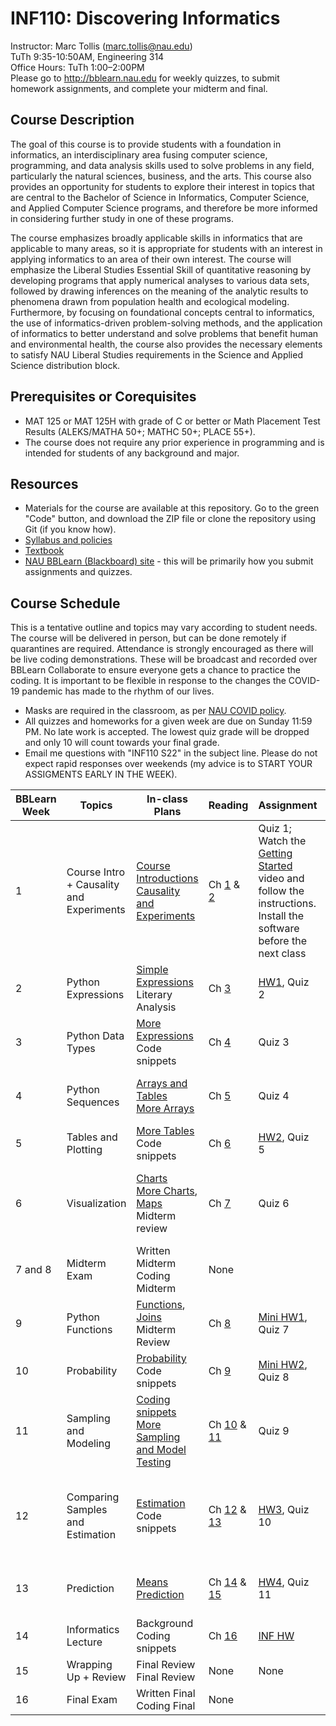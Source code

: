 # INF110: Discovering Informatics

Instructor: Marc Tollis (marc.tollis@nau.edu)<br/>
TuTh 9:35-10:50AM, Engineering 314<br/>
Office Hours: TuTh 1:00–2:00PM</br>
Please go to http://bblearn.nau.edu for weekly quizzes, to submit homework assignments, and complete your midterm and final.

## Course Description

The goal of this course is to provide students with a foundation in informatics, an interdisciplinary area fusing computer science, programming, and data analysis skills used to solve problems in any field, particularly the natural sciences, business, and the arts. This course also provides an opportunity for students to explore their interest in topics that are central to the Bachelor of Science in Informatics, Computer Science, and Applied Computer Science programs, and therefore be more informed in considering further study in one of these programs.

The course emphasizes broadly applicable skills in informatics that are applicable to many areas, so it is appropriate for students with an interest in applying informatics to an area of their own interest. The course will emphasize the Liberal Studies Essential Skill of quantitative reasoning by developing programs that apply numerical analyses to various data sets, followed by drawing inferences on the meaning of the analytic results to phenomena drawn from population health and ecological modeling. Furthermore, by focusing on foundational concepts central to informatics, the use of informatics-driven problem-solving methods, and the application of informatics to better understand and solve problems that benefit human and environmental health, the course also provides the necessary elements to satisfy NAU Liberal Studies requirements in the Science and Applied Science distribution block.

## Prerequisites or Corequisites
* MAT 125 or MAT 125H with grade of C or better or Math Placement Test Results (ALEKS/MATHA 50+; MATHC 50+; PLACE 55+).</br>
* The course does not require any prior experience in programming and is intended for students of any background and major.

## Resources
* Materials for the course are available at this repository. Go to the green "Code" button, and download the ZIP file or clone the repository using Git (if you know how).</br>
* [Syllabus and policies](https://github.com/marctollis/INF110-Discovering-Informatics-Spring22/blob/main/INF110_S22_Syllabus.pdf)</br>
* [Textbook](https://inferentialthinking.com/chapters/intro.html)</br>
* [NAU BBLearn (Blackboard) site](https://bblearn.nau.edu/) - this will be primarily how you submit assignments and quizzes.

## Course Schedule
This is a tentative outline and topics may vary according to student needs. The course will be delivered in person, but can be done remotely if quarantines are required. Attendance is strongly encouraged as there will be live coding demonstrations. These will be broadcast and recorded over BBLearn Collaborate to ensure everyone gets a chance to practice the coding. It is important to be flexible in response to the changes the COVID-19 pandemic has made to the rhythm of our lives. 
* Masks are required in the classroom, as per [NAU COVID policy](https://nau.edu/legacy/jacks-are-back/).</br>
* All quizzes and homeworks for a given week are due on Sunday 11:59 PM. No late work is accepted. The lowest quiz grade will be dropped and only 10 will count towards your final grade.
* Email me questions with "INF110 S22" in the subject line. Please do not expect rapid responses over weekends (my advice is to START YOUR ASSIGMENTS EARLY IN THE WEEK).

| BBLearn Week | Topics | In-class Plans | Reading | Assignment | Coding snippets |
| ------------ | ------ | -------------- | ------- | ---------- | --------------- |
| 1 | Course Intro + Causality and Experiments | [Course Introductions](https://github.com/marctollis/INF110-Discovering-Informatics/blob/main/lectures/01%20Informatics.pdf)<br/>[Causality and Experiments](https://github.com/marctollis/INF110-Discovering-Informatics/blob/main/lectures/02%20Cause%20and%20Effect.pdf) | Ch [1](https://inferentialthinking.com/chapters/01/what-is-data-science.html) & [2](https://inferentialthinking.com/chapters/02/causality-and-experiments.html) | Quiz 1; Watch the [Getting Started](https://github.com/marctollis/INF110-Discovering-Informatics/tree/main/GettingStarted) video and follow the instructions. Install the software before the next class | None |
| 2 | Python Expressions | [Simple Expressions](https://github.com/marctollis/INF110-Discovering-Informatics/blob/main/lectures/03%20Simple%20Expressions.pdf)</br>Literary Analysis | Ch [3](https://inferentialthinking.com/chapters/03/programming-in-python.html) | [HW1](https://github.com/marctollis/INF110-Discovering-Informatics/tree/main/hw01-Literary%20Analysis), Quiz 2 | [Lecture 03 examples](https://github.com/marctollis/INF110-Discovering-Informatics-Spring22/blob/main/coding%20snippets/03%20Examples.ipynb) |
| 3 | Python Data Types | [More Expressions](https://github.com/marctollis/INF110-Discovering-Informatics/blob/main/lectures/04%20More%20Expressions.pdf)</br>Code snippets | Ch [4](https://inferentialthinking.com/chapters/04/Data_Types.html) | Quiz 3 | [Lecture 04 snippets](https://github.com/marctollis/INF110-Discovering-Informatics-Spring22/blob/main/coding%20snippets/lecture_04_snippets.py) |
|4| Python Sequences | [Arrays and Tables](https://github.com/marctollis/INF110-Discovering-Informatics/blob/main/lectures/05%20Tables%20and%20Arrays.pdf)</br>[More Arrays](https://github.com/marctollis/INF110-Discovering-Informatics/blob/main/lectures/06%20More%20Arrays.pdf) | Ch [5](https://inferentialthinking.com/chapters/05/Sequences.html) | Quiz 4 | [Lecture 5 examples](https://github.com/marctollis/INF110-Discovering-Informatics-Spring22/blob/main/coding%20snippets/lecture_5_6_snippets/Lecture%205.ipynb);</br>[Lecture 6 examples](https://github.com/marctollis/INF110-Discovering-Informatics-Spring22/blob/main/coding%20snippets/lecture_5_6_snippets/Lecture%206%20Examples.ipynb) | 
| 5 | Tables and Plotting | [More Tables](https://github.com/marctollis/INF110-Discovering-Informatics/blob/main/lectures/07%20More%20Tables.pdf)</br>Code snippets | Ch [6](https://inferentialthinking.com/chapters/06/Tables.html) | [HW2](https://github.com/marctollis/INF110-Discovering-Informatics/tree/main/hw02), Quiz 5 | [Lecture 07 examples](https://github.com/marctollis/INF110-Discovering-Informatics-Spring22/tree/main/coding%20snippets/lecture_7_examples) |
| 6| Visualization | [Charts](https://github.com/marctollis/INF110-Discovering-Informatics/blob/main/lectures/08%20Charts.pdf)<br/>[More Charts](https://github.com/marctollis/INF110-Discovering-Informatics/blob/main/lectures/09%20More%20Charts.pdf), [Maps](https://github.com/marctollis/INF110-Discovering-Informatics/blob/main/lectures/10%20Maps.pdf)</br>Midterm review | Ch [7](https://inferentialthinking.com/chapters/07/Visualization.html) | Quiz 6 | [Lecture 08 examples](https://github.com/marctollis/INF110-Discovering-Informatics-Spring22/tree/main/coding%20snippets/lecture_8_snippets);</br>[Lecture 09 examples](https://github.com/marctollis/INF110-Discovering-Informatics-Spring22/tree/main/coding%20snippets/lecture_9_snippets);</br>[Maps examples](https://github.com/marctollis/INF110-Discovering-Informatics-Spring22/tree/main/coding%20snippets/Maps%20:%20Cities%20Example) |
| 7 and 8 | Midterm Exam | Written Midterm</br>Coding Midterm | None | |
| 9 | Python Functions | [Functions](https://github.com/marctollis/INF110-Discovering-Informatics/blob/main/lectures/11%20%20Functions.pdf), [Joins](https://github.com/marctollis/INF110-Discovering-Informatics/blob/main/lectures/12%20Joins.pdf)<br/>Midterm Review | Ch [8](https://inferentialthinking.com/chapters/08/Functions_and_Tables.html) | [Mini HW1](https://github.com/marctollis/INF110-Discovering-Informatics/blob/main/MiniHW1.ipynb), Quiz 7 | [Lecture 11 examples](https://github.com/marctollis/INF110-Discovering-Informatics-Spring22/tree/main/coding%20snippets/lecture_11_examples) |
| 10 | Probability | [Probability](https://github.com/marctollis/INF110-Discovering-Informatics/blob/main/lectures/13%20Probability.pdf)<br/>Code snippets | Ch [9](https://inferentialthinking.com/chapters/09/Randomness.html) | [Mini HW2](https://github.com/marctollis/INF110-Discovering-Informatics/blob/main/MiniHW2.ipynb), Quiz 8 | [Lecture 13 examples](https://github.com/marctollis/INF110-Discovering-Informatics-Spring22/blob/main/coding%20snippets/probability.ipynb) |
| 11 | Sampling and Modeling | [Coding snippets](https://github.com/marctollis/INF110-Discovering-Informatics-Spring22/blob/main/lectures/Samples%20and%20Estimation%20-%20review%20of%20probability.pdf)<br/>[More Sampling and Model Testing](https://github.com/marctollis/INF110-Discovering-Informatics-Spring22/blob/main/lectures/More%20Sampling%20and%20Hypothesis%20Testing.pdf) | Ch [10](https://inferentialthinking.com/chapters/10/Sampling_and_Empirical_Distributions.html) & [11](https://inferentialthinking.com/chapters/11/Testing_Hypotheses.html) | Quiz 9 |[Sampling snippets](https://github.com/marctollis/INF110-Discovering-Informatics-Spring22/blob/main/coding%20snippets/sampling.ipynb),<br/>[Model Testing snippets](https://github.com/marctollis/INF110-Discovering-Informatics-Spring22/blob/main/coding%20snippets/model_testing.ipynb)|
|12 | Comparing Samples and Estimation | [Estimation](https://github.com/marctollis/INF110-Discovering-Informatics/blob/main/lectures/14%20Estimation.pdf)<br/>Code snippets | Ch [12](https://inferentialthinking.com/chapters/12/Comparing_Two_Samples.html) & [13](https://inferentialthinking.com/chapters/13/Estimation.html) | [HW3](https://github.com/marctollis/INF110-Discovering-Informatics/tree/main/hw3), Quiz 10 | [Estimation snippets](https://github.com/marctollis/INF110-Discovering-Informatics-Spring22/blob/main/coding%20snippets/Estimation.ipynb),<br/>[Bootstrapping and Confidence Interval snippets](https://github.com/marctollis/INF110-Discovering-Informatics-Spring22/blob/main/coding%20snippets/Bootstrap%20and%20Confidence%20Intervals.ipynb) |
| 13 | Prediction | [Means](https://github.com/marctollis/INF110-Discovering-Informatics-Spring22/blob/main/lectures/Means.pdf) <br/>[Prediction](https://github.com/marctollis/INF110-Discovering-Informatics-Spring22/blob/main/lectures/Prediction.pdf)| Ch [14](https://inferentialthinking.com/chapters/14/Why_the_Mean_Matters.html) & [15](https://inferentialthinking.com/chapters/15/Prediction.html) | [HW4](https://github.com/marctollis/INF110-Discovering-Informatics/tree/main/hw04), Quiz 11| [Variance and SD](https://github.com/marctollis/INF110-Discovering-Informatics-Spring22/blob/main/coding%20snippets/Variance%20and%20SD.ipynb);</br>[Central Limit Thoerem](https://github.com/marctollis/INF110-Discovering-Informatics-Spring22/blob/main/coding%20snippets/Central%20Limit%20Theorem.ipynb)
|14 | Informatics Lecture | Background<br/>Coding snippets | Ch [16](https://inferentialthinking.com/chapters/16/Inference_for_Regression.html) | [INF HW](https://github.com/marctollis/INF110-Discovering-Informatics-Spring22/tree/main/InformaticsHW) | [Cancer Gene Census snippets](https://github.com/marctollis/INF110-Discovering-Informatics-Spring22/blob/main/coding%20snippets/Cancer%20Gene%20Census.ipynb) |
| 15 | Wrapping Up + Review | Final Review<br/>Final Review | None | None | None |
| 16 | Final Exam | Written Final<br/>Coding Final | None | | None |

